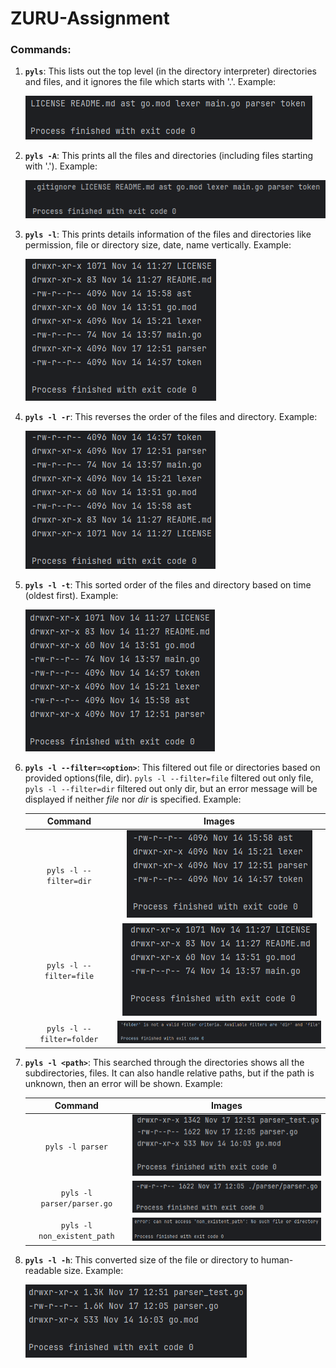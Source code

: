 # ZURU-Assignment

### **Commands:**
1. **`pyls`**: This lists out the top level (in the directory interpreter) directories and files, and it ignores the file which starts with '.'. Example:

    ![pyls](images/pyls.png "pyls")
2. **`pyls -A`**: This prints all the files and directories (including files starting with '.'). Example:
    
    ![pyls -A](images/pyls_-A.png "pyls -A")
3. **`pyls -l`**: This prints details information of the files and directories like permission, file or directory size, date, name vertically. Example:

   ![pyls -l](images/pyls_-l.png "pyls -l")
4. **`pyls -l -r`**: This reverses the order of the files and directory. Example:

   ![pyls -l -r](images/pyls_-l_-r.png "pyls -l -r")
5. **`pyls -l -t`**: This sorted order of the files and directory based on time (oldest first). Example:

   ![pyls -l -t](images/pyls_-l_-t.png "pyls -l -t")
6. **`pyls -l --filter=<option>`**: This filtered out file or directories based on provided options(file, dir). `pyls -l --filter=file` filtered out only file, `pyls -l --filter=dir` filtered out only dir, but an error message will be displayed if neither _file_ nor _dir_ is specified. Example:
   
   |          Command          |                                         Images                                          |
   |:-------------------------:|:---------------------------------------------------------------------------------------:|
   |  `pyls -l --filter=dir`   |     ![pyls -l --filter=dir](images/pyls_-l_-filter=dir.png "pyls -l --filter=dir")      |
   |  `pyls -l --filter=file`  |    ![pyls -l --filter=file](images/pyls_-l_-filter=file.png "pyls -l --filter=file")    |
   | `pyls -l --filter=folder` | ![pyls -l --filter=folder](images/pyls_-l_-filter=folder.png "pyls -l --filter=folder") |
7. **`pyls -l <path>`**: This searched through the directories shows all the subdirectories, files. It can also handle relative paths, but if the path is unknown, then an error will be shown. Example:

   |           Command           |                                        Images                                         |
   |:---------------------------:|:-------------------------------------------------------------------------------------:|
   |      `pyls -l parser`       | ![pyls_-l_directory_name](images/pyls_-l_directory_name.png "pyls_-l_directory_name") |
   | `pyls -l parser/parser.go`  |  ![pyls_-l_relative_path](images/pyls_-l_relative_path.png "pyls_-l_relative_path")   |
   | `pyls -l non_existent_path` | ![pyls_-l_incorrect_path](images/pyls_-l_incorrect_path.png "pyls_-l_incorrect_path") |
8. **`pyls -l -h`**: This converted size of the file or directory to human-readable size. Example:

   ![pyls -l -h](images/pyls_-l_-h.png "pyls -l -h")